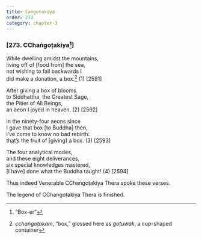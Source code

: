 ```yaml
---
title: Caṅgoṭakiya
order: 273
category: chapter-3
---
```


### \[273. <span class="diacritics" data-state="on">C</span><span class="no-diacritics" data-state="off">Ch</span>aṅgoṭakiya[^1]\]

While dwelling amidst the mountains,  
living off of \[food from\] the sea,  
not wishing to fall backwards I  
did make a donation, a box.[^2] (1) \[2591\]

After giving a box of blooms  
to Siddhattha, the Greatest Sage,  
the Pitier of All Beings,  
an aeon I joyed in heaven. (2) \[2592\]

In the ninety-four aeons since  
I gave that box \[to Buddha\] then,  
I’ve come to know no bad rebirth:  
that’s the fruit of \[giving\] a box. (3) \[2593\]

The four analytical modes,  
and these eight deliverances,  
six special knowledges mastered,  
\[I have\] done what the Buddha taught! (4) \[2594\]

Thus indeed Venerable <span class="diacritics" data-state="on">C</span><span class="no-diacritics" data-state="off">Ch</span>aṅgoṭakiya Thera spoke these verses.

The legend of <span class="diacritics" data-state="on">C</span><span class="no-diacritics" data-state="off">Ch</span>aṅgoṭakiya Thera is finished.

[^1]: “Box-er”

[^2]: *<span class="diacritics" data-state="on">c</span><span class="no-diacritics" data-state="off">ch</span>aṅgoṭakam*, “box,” glossed here as *goṭuwak*, a cup-shaped container
